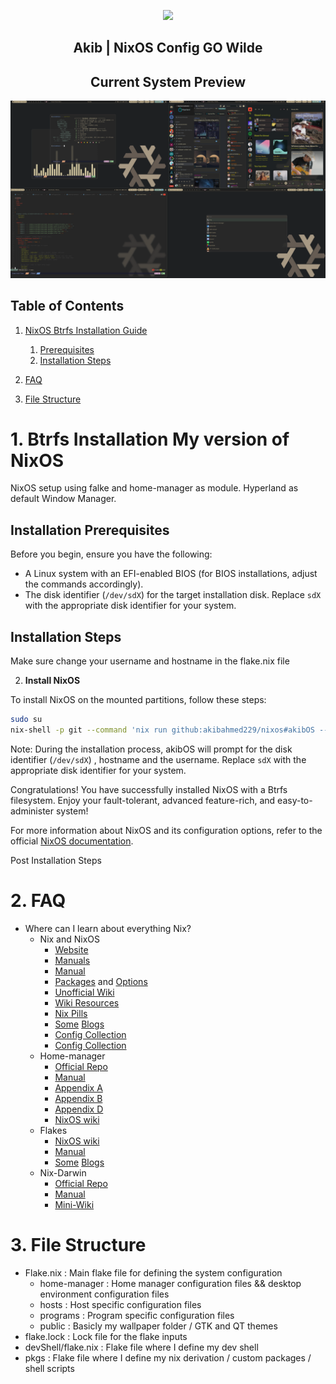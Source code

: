 <p align="center"><img src="https://i.imgur.com/NbxQ8MY.png" width=600px></p>

<h2 align="center">Akib | NixOS Config GO Wilde</h2>

<h2 align="center"> Current System Preview </h2>

![my current setup](public/preview/hyprland.png)

## Table of Contents

1. [NixOS Btrfs Installation Guide](#1-btrfs-installation-my-version-of-nixos)

   1. [Prerequisites](#installation-prerequisites)
   2. [Installation Steps](#installation-steps)

2. [FAQ](#2-faq)
3. [File Structure](#3-file-structure)

# 1. Btrfs Installation My version of NixOS

NixOS setup using falke and home-manager as module. Hyperland as default Window Manager.

## Installation Prerequisites

Before you begin, ensure you have the following:

- A Linux system with an EFI-enabled BIOS (for BIOS installations, adjust the commands accordingly).
- The disk identifier (`/dev/sdX`) for the target installation disk. Replace `sdX` with the appropriate disk identifier for your system.

## Installation Steps

Make sure change your username and hostname in the flake.nix file

2. **Install NixOS**

To install NixOS on the mounted partitions, follow these steps:

```bash
sudo su
nix-shell -p git --command 'nix run github:akibahmed229/nixos#akibOS --experimental-features "nix-command flakes"'
```

Note: During the installation process, akibOS will prompt for the disk identifier (`/dev/sdX`) , hostname and the username. Replace `sdX` with the appropriate disk identifier for your system.

Congratulations! You have successfully installed NixOS with a Btrfs filesystem. Enjoy your fault-tolerant, advanced feature-rich, and easy-to-administer system!

For more information about NixOS and its configuration options, refer to the official [NixOS documentation](https://nixos.org/).

Post Installation Steps

# 2. FAQ

- Where can I learn about everything Nix?
  - Nix and NixOS
    - [Website](https://nixos.org/)
    - [Manuals](https://nixos.org/learn.html)
    - [Manual](https://nixos.org/manual/nix/stable/introduction.html)
    - [Packages](https://search.nixos.org/packages) and [Options](https://search.nixos.org/options?)
    - [Unofficial Wiki](https://nixos.wiki/)
    - [Wiki Resources](https://nixos.wiki/wiki/Resources)
    - [Nix Pills](https://nixos.org/guides/nix-pills/)
    - [Some](https://www.ianthehenry.com/posts/how-to-learn-nix/) [Blogs](https://christine.website/blog)
    - [Config Collection](https://nixos.wiki/wiki/Configuration_Collection)
    - [Config Collection](https://nixos.wiki/wiki/Configuration_Collection)
  - Home-manager
    - [Official Repo](https://github.com/nix-community/home-manager)
    - [Manual](https://nix-community.github.io/home-manager/)
    - [Appendix A](https://nix-community.github.io/home-manager/options.html)
    - [Appendix B](https://nix-community.github.io/home-manager/nixos-options.html)
    - [Appendix D](https://nix-community.github.io/home-manager/tools.html)
    - [NixOS wiki](https://nixos.wiki/wiki/Home_Manager)
  - Flakes
    - [NixOS wiki](https://nixos.wiki/wiki/Flakes)
    - [Manual](https://nixos.org/manual/nix/stable/command-ref/new-cli/nix3-flake.html)
    - [Some](https://www.tweag.io/blog/2020-05-25-flakes/) [Blogs](https://christine.website/blog/nix-flakes-3-2022-04-07)
  - Nix-Darwin
    - [Official Repo](https://github.com/LnL7/nix-darwin/)
    - [Manual](https://daiderd.com/nix-darwin/manual/index.html)
    - [Mini-Wiki](https://github.com/LnL7/nix-darwin/wiki)

# 3. File Structure

- Flake.nix : Main flake file for defining the system configuration
  - home-manager : Home manager configuration files && desktop environment configuration files
  - hosts : Host specific configuration files
  - programs : Program specific configuration files
  - public : Basicly my wallpaper folder / GTK and QT themes
- flake.lock : Lock file for the flake inputs
- devShell/flake.nix : Flake file where I define my dev shell
- pkgs : Flake file where I define my nix derivation / custom packages / shell scripts
